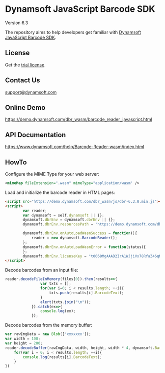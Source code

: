 # Dynamsoft JavaScript Barcode SDK

Version 6.3

The repository aims to help developers get familiar with [Dynamsoft JavaScript Barcode SDK](https://www.dynamsoft.com/Products/barcode-recognition-javascript.aspx).

## License
Get the [trial license](https://www.dynamsoft.com/CustomerPortal/Portal/Triallicense.aspx).

## Contact Us
<support@dynamsoft.com>

## Online Demo
https://demo.dynamsoft.com/dbr_wasm/barcode_reader_javascript.html

## API Documentation
https://www.dynamsoft.com/help/Barcode-Reader-wasm/index.html

## HowTo
Configure the MIME Type for your web server:

```xml
<mimeMap fileExtension=".wasm" mimeType="application/wasm" />
```

Load and initialize the barcode reader in HTML pages:

```html
<script src="https://demo.dynamsoft.com/dbr_wasm/js/dbr-6.3.0.min.js"></script>
<script>
        var reader;
        var dynamsoft = self.dynamsoft || {};
        dynamsoft.dbrEnv = dynamsoft.dbrEnv || {};
        dynamsoft.dbrEnv.resourcesPath = 'https://demo.dynamsoft.com/dbr_wasm/js/';

        dynamsoft.dbrEnv.onAutoLoadWasmSuccess = function(){
            reader = new dynamsoft.BarcodeReader();
        };
        dynamsoft.dbrEnv.onAutoLoadWasmError = function(status){
        };
        dynamsoft.dbrEnv.licenseKey = "t0068MgAAAD2IrA1WJjiVx78RfaZ46qMyCY8DaqpvAD57z5QWkwVQkVwZEf7lE+M2QYbnPx9Fu/aFvCL1mz0Kh2YK0milUng=";
</script>

```

Decode barcodes from an input file:

```javascript
reader.decodeFileInMemory(files[0]).then(results=>{
                var txts = [];
                for(var i=0; i < results.length; ++i){
                    txts.push(results[i].BarcodeText);
                }
                alert(txts.join("\n"));
            }).catch(ex=>{
                console.log(ex);
            });

```

Decode barcodes from the memory buffer:

```javascript
var rawImgData = new Blob(['xxxxxxx']);
var width = 100;
var height = 200;
reader.decodeBuffer(rawImgData, width, height, width * 4, dynamsoft.BarcodeReader.EnumImagePixelFormat.IPF_ARGB_8888).then(results=>{
    for(var i = 0; i < results.length; ++i){
        console.log(results[i].BarcodeText);
    }
})

```